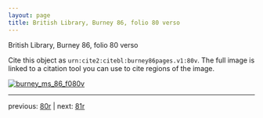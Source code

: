 ```yaml
---
layout: page
title: British Library, Burney 86, folio 80 verso
---
```


British Library, Burney 86, folio 80 verso

Cite this object as `urn:cite2:citebl:burney86pages.v1:80v`.  The full image is linked to a citation tool you can use to cite regions of the image.

[![burney_ms_86_f080v](http://www.homermultitext.org/iipsrv?IIIF=/project/homer/pyramidal/deepzoom/citebl/burney86imgs/v1/burney_ms_86_f080v.tif/full/800,/0/default.jpg)](http://www.homermultitext.org/ict2/?urn=urn:cite2:citebl:burney86imgs.v1:burney_ms_86_f080v) 

---

previous:  [80r](../80r/) | next: [81r](../81r/)